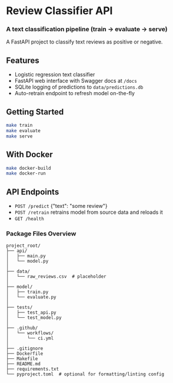 # Review Classifier API
### A text classification pipeline (train → evaluate → serve)
A FastAPI project to classify text reviews as positive or negative.

## Features
- Logistic regression text classifier
- FastAPI web interface with Swagger docs at `/docs`
- SQLite logging of predictions to `data/predictions.db`
- Auto-retrain endpoint to refresh model on-the-fly

## Getting Started
```bash
make train
make evaluate
make serve
```

## With Docker
```bash
make docker-build
make docker-run
```

## API Endpoints
- `POST /predict` {"text": "some review"}
- `POST /retrain` retrains model from source data and reloads it
- `GET /health`

### Package Files Overview
```
project_root/
├── api/
│   ├── main.py
│   └── model.py
│
├── data/
│   └── raw_reviews.csv  # placeholder
│
├── model/
│   ├── train.py
│   └── evaluate.py
│
├── tests/
│   ├── test_api.py
│   └── test_model.py
│
├── .github/
│   └── workflows/
│       └── ci.yml
│
├── .gitignore
├── Dockerfile
├── Makefile
├── README.md
├── requirements.txt
└── pyproject.toml  # optional for formatting/linting config
```